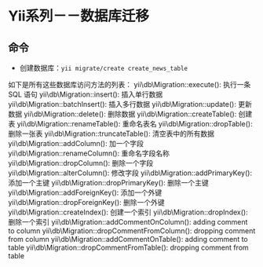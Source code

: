# Yii系列－－数据库迁移

## 命令
+ 创建数据库：`yii migrate/create create_news_table`

如下是所有这些数据库访问方法的列表：
yii\db\Migration::execute(): 执行一条 SQL 语句
yii\db\Migration::insert(): 插入单行数据
yii\db\Migration::batchInsert(): 插入多行数据
yii\db\Migration::update(): 更新数据
yii\db\Migration::delete(): 删除数据
yii\db\Migration::createTable(): 创建表
yii\db\Migration::renameTable(): 重命名表名
yii\db\Migration::dropTable(): 删除一张表
yii\db\Migration::truncateTable(): 清空表中的所有数据
yii\db\Migration::addColumn(): 加一个字段
yii\db\Migration::renameColumn(): 重命名字段名称
yii\db\Migration::dropColumn(): 删除一个字段
yii\db\Migration::alterColumn(): 修改字段
yii\db\Migration::addPrimaryKey(): 添加一个主键
yii\db\Migration::dropPrimaryKey(): 删除一个主键
yii\db\Migration::addForeignKey(): 添加一个外键
yii\db\Migration::dropForeignKey(): 删除一个外键
yii\db\Migration::createIndex(): 创建一个索引
yii\db\Migration::dropIndex(): 删除一个索引
yii\db\Migration::addCommentOnColumn(): adding comment to column
yii\db\Migration::dropCommentFromColumn(): dropping comment from column
yii\db\Migration::addCommentOnTable(): adding comment to table
yii\db\Migration::dropCommentFromTable(): dropping comment from table

